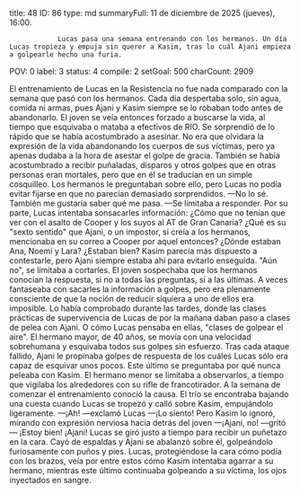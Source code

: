 title:          48
ID:             86
type:           md
summaryFull:    11 de diciembre de 2025 (jueves), 16:00.
                
                Lucas pasa una semana entrenando con los hermanos. Un día Lucas tropieza y empuja sin querer a Kasim, tras lo cuál Ajani empieza a golpearle hecho una furia.
POV:            0
label:          3
status:         4
compile:        2
setGoal:        500
charCount:      2909


El entrenamiento de Lucas en la Resistencia no fue nada comparado con la semana que pasó con los hermanos.
Cada día despertaba solo, sin agua, comida ni armas, pues Ajani y Kasim siempre se lo robaban todo antes de abandonarlo. El joven se veía entonces forzado a buscarse la vida, al tiempo que esquivaba o mataba a efectivos de RIO.
Se sorprendió de lo rápido que se había acostumbrado a asesinar. No era que olvidara la expresión de la vida abandonando los cuerpos de sus víctimas, pero ya apenas dudaba a la hora de asestar el golpe de gracia.
También se había acostumbrado a recibir puñaladas, disparos y otros golpes que en otras personas eran mortales, pero que en él se traducían en un simple cosquilleo. Los hermanos le preguntaban sobre ello, pero Lucas no podía evitar fijarse en que no parecían demasiado sorprendidos.
—No lo sé. También me gustaría saber qué me pasa. —Se limitaba a responder.
Por su parte, Lucas intentaba sonsacarles información: ¿Cómo que no tenían que ver con el asalto de Cooper y los suyos al AT de Gran Canaria? ¿Qué es su "sexto sentido" que Ajani, o un impostor, si creía a los hermanos, mencionaba en su correo a Cooper por aquel entonces? ¿Dónde estaban Ana, Noemí y Lara? ¿Estaban bien?
Kasim parecía más dispuesto a contestarle, pero Ajani siempre estaba ahí para evitarlo enseguida.
"Aún no", se limitaba a cortarles.
El joven sospechaba que los hermanos conocían la respuesta, si no a todas las preguntas, sí a las últimas. A veces fantaseaba con sacarles la información a golpes, pero era plenamente consciente de que la noción de reducir siquiera a uno de ellos era imposible.
Lo había comprobado durante las tardes, donde las clases prácticas de supervivencia de Lucas de por la mañana daban paso a clases de pelea con Ajani. O cómo Lucas pensaba en ellas, "clases de golpear el aire".
El hermano mayor, de 40 años, se movía con una velocidad sobrehumana y esquivaba todos sus golpes sin esfuerzo. Tras cada ataque fallido, Ajani le propinaba golpes de respuesta de los cuáles Lucas sólo era capaz de esquivar unos pocos.
Este último se preguntaba por qué nunca peleaba con Kasim. El hermano menor se limitaba a observarlos, a  tiempo que vigilaba los alrededores con su rifle de francotirador.
A la semana de comenzar el entrenamiento conoció la causa.
El trío se encontraba bajando una cuesta cuando Lucas se tropezó y calló sobre Kasim, empujándolo ligeramente.
—¡Ah! —exclamó Lucas —¡Lo siento!
Pero Kasim lo ignoró, mirando con expresión nerviosa hacia detrás del joven
—¡Ajani, no! —gritó— ¡Estoy bien! ¡Ajani!
Lucas se giró justo a tiempo para recibir un puñetazo en la cara. Cayó de espaldas y Ajani se abalanzó sobre él, golpeándolo furiosamente con puños y pies.
Lucas, protegiéndose la cara cómo podía con los brazos, veía por entre estos cómo Kasim intentaba agarrar a su hermano, mientras este último continuaba golpeando a su víctima, los ojos inyectados en sangre.